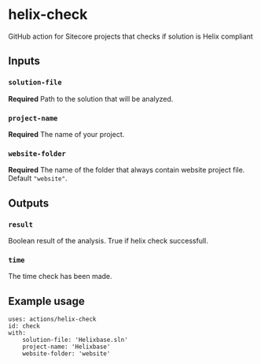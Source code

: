 # helix-check
GitHub action for Sitecore projects that checks if solution is Helix compliant

## Inputs

### `solution-file`

**Required** Path to the solution that will be analyzed.

### `project-name`

**Required** The name of your project.

### `website-folder`

**Required** The name of the folder that always contain website project file. Default `"website"`.


## Outputs

### `result`

Boolean result of the analysis. True if helix check successfull.

### `time`

The time check has been made.

## Example usage

```
uses: actions/helix-check
id: check
with:
    solution-file: 'Helixbase.sln'
    project-name: 'Helixbase'
    website-folder: 'website'
```

